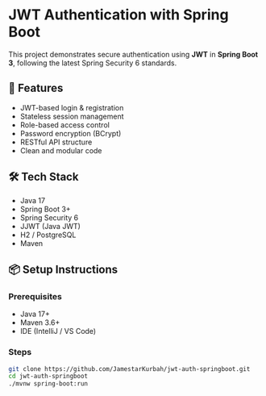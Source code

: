 # JWT Authentication with Spring Boot

This project demonstrates secure authentication using **JWT** in **Spring Boot 3**, following the latest Spring Security 6 standards.

## 🚀 Features
- JWT-based login & registration
- Stateless session management
- Role-based access control
- Password encryption (BCrypt)
- RESTful API structure
- Clean and modular code

## 🛠️ Tech Stack
- Java 17
- Spring Boot 3+
- Spring Security 6
- JJWT (Java JWT)
- H2 / PostgreSQL
- Maven

## 📦 Setup Instructions

### Prerequisites
- Java 17+
- Maven 3.6+
- IDE (IntelliJ / VS Code)

### Steps
```bash
git clone https://github.com/JamestarKurbah/jwt-auth-springboot.git
cd jwt-auth-springboot
./mvnw spring-boot:run
